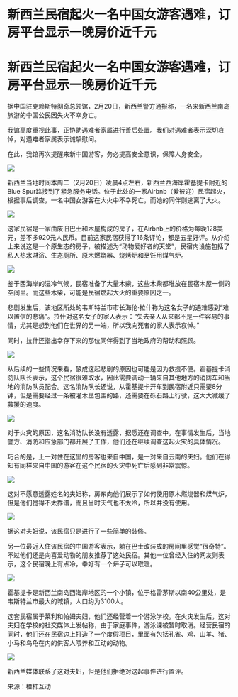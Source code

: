 # 新西兰民宿起火一名中国女游客遇难，订房平台显示一晚房价近千元

# 新西兰民宿起火一名中国女游客遇难，订房平台显示一晚房价近千元

据中国驻克赖斯特彻奇总领馆，2月20日，新西兰警方通报称，一名来新西兰南岛旅游的中国公民因失火不幸身亡。

我馆高度重视此事，正协助遇难者家属进行善后处置。我们对遇难者表示深切哀悼，对遇难者家属表示诚挚慰问。

在此，我馆再次提醒来新中国游客，务必提高安全意识，保障人身安全。

![](https://inews.gtimg.com/om_bt/OLYvEFSrAyf1RRwVVaMxI90FXSHNk55121NOA4T_urayQAA/1000)

新西兰当地时间本周二（2月20日）凌晨4点左右，新西兰西海岸霍基提卡附近的Blue
Spur路接到了紧急服务电话。位于此处的一家Airbnb（爱彼迎）民宿起火，根据事后调查，一名中国女游客在大火中不幸死亡，而她的同伴则逃离了大火。

![](https://inews.gtimg.com/om_bt/O0oDlaVVhgpwefZRi_GRntpxB31g15gU28L2cm-l3Jfs8AA/1000)

这家民宿是一家由废旧巴士和木屋构成的房子，在Airbnb上的价格为每晚128美元，差不多920元人民币。目前这家民宿获得了16条评论，都是五星好评。从介绍上来说这是一个原生态的房子，被描述为“动物爱好者的天堂”，民宿内设施包括了私人热水淋浴、生态厕所、原木燃烧器、烧烤炉和烹饪用煤气炉。

![](https://inews.gtimg.com/om_bt/OXkBmFHCr6-wyGqpKYF0v4t2hbTJ0Iep5RRa1wGLVtANkAA/1000)

鉴于西海岸的湿冷气候，民宿准备了大量木柴，这些木柴都堆放在民宿木屋一侧的空间里。而这些木柴，可能是民宿燃起大火的重要原因之一。

悲剧发生后，该地区所处的韦斯特兰市市长海伦·拉什称为这名女子的遇难感到“难以置信的悲痛”。拉什对这名女子的家人表示：“失去亲人从来都不是一件容易的事情，尤其是想到他们在世界的另一端，所以我向死者的家人表示哀悼。”

同时，拉什还指出幸存下来的那位同伴得到了当地政府的帮助和照顾。

![](https://inews.gtimg.com/om_bt/OQchfYJ0VYei0qgmFKEzYVhxLT9-o5tM6V5dX5BJxdWd0AA/1000)

从后续的一些情况来看，酿成这起悲剧的原因也可能是因为救援不便。霍基提卡消防队队长表示，这个民宿很难取水，因此需要调动一辆来自其他地方的消防车和当地的消防队员配合。这名消防队长还说，从霍基提卡开车到民宿附近只需要8分钟，但是需要经过一条被灌木丛包围的路，还需要在砾石路上行驶，这大大减缓了救援的速度。

![](https://inews.gtimg.com/om_bt/O2zYxNfIbU4WEQqtPsR0tMgqu19ns17_p9uycAwzKlhKAAA/1000)

对于火灾的原因，这名消防队长没有透露，据悉还在调查中。在事情发生后，当地警方、消防和应急部门都开展了工作，他们还在继续调查这起火灾的具体情况。

巧合的是，上一对住在这里的房客也来自中国，是一对来自云南的夫妇。他们在得知有同样来自中国的游客在这个民宿的火灾中死亡后感到非常震惊。

![](https://inews.gtimg.com/om_bt/OWxVRqv05KElKu-9kzuT74uCf2SQqw_jF4iXkfk6xcf3EAA/1000)

这对不愿意透露姓名的夫妇称，房东向他们展示了如何使用原木燃烧器和煤气炉，但是他们觉得不太靠谱，而且当时天气也不太冷，所以并没有使用。

![](https://inews.gtimg.com/om_bt/O8CkHBPIDqSfAmNyvcreGfWKthXFZhA1avdU8jQ7t3Ah8AA/1000)

据这对夫妇说，该民宿只是进行了一些简单的装修。

另一位最近入住该民宿的中国游客表示，躺在巴士改装成的房间里感觉“很奇特”。不过他们还是向喜爱动物的朋友推荐了这处民宿。其他一位曾经入住的网友则表示，这个民宿晚上有点冷，幸好有一个炉子可以取暖。

![](https://inews.gtimg.com/om_bt/OeTzXUGKjhA1U5JozniZsOXpDPkJPMwK7WSmRhrREIaskAA/1000)

霍基提卡是新西兰南岛西海岸地区的一个小镇，位于格雷茅斯以南40公里处，是韦斯特兰市最大的城镇，人口约为3100人。

这套民宿属于莱利和帕姆夫妇，他们还经营着一个游泳学校。在火灾发生后，这对夫妇在学校的社交媒体上发帖称，由于家庭事件，游泳课被暂时取消。经营民宿的同时，他们还在民宿边上打造了一个度假项目，里面有包括孔雀、鸡、山羊、猪、小马和乌龟在内的供客人喂养和互动的动物。

![](https://inews.gtimg.com/om_bt/O-2j-EVdQoZV2y9uO-3dVWBW1ymM13-DzJi4Y2BgYYTO8AA/1000)

新西兰媒体联系了这对夫妇，但是他们拒绝对这起事件进行置评。

来源：橙柿互动

